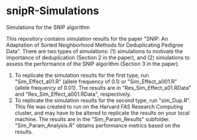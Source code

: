 # snipR-Simulations
 Simulations for the SNIP algorithm

This repository contains simulation results for the paper "SNIP: An Adaptation of Sorted Neighborhood Methods for Deduplicating Pedigree Data". There are two types of simulations: (1) simulations to motivate the importance of deduplication (Section 2 in the paper), and (2) simulations to assess the performance of the SNIP algorithm (Section 3 in the paper).

1. To replicate the simulation results for the first type, run "Sim_Effect_a01.R" (allele frequency of 0.1) or "Sim_Effect_a001.R" (allele frequency of 0.01). The results are in "Res_Sim_Effect_a01.RData" and "Res_Sim_Effect_a001.RData", respectively.
2. To replicate the simulation results for the second type, run "sim_Dup.R". This file was created to run on the Harvard FAS Research Computing cluster, and may have to be altered to replicate the results on your local machine. The results are in the "Sim_Param_Results" subfolder. "Sim_Param_Analysis.R" obtains performance metrics based on the results.
